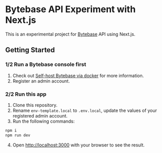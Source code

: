 # Bytebase API Experiment with Next.js

This is an experimental project for [Bytebase](https://www.bytebase.com/) API using Next.js.

## Getting Started

### 1/2 Run a Bytebase console first

1. Check out [Self-host Bytebase via docker](https://www.bytebase.com/docs/get-started/self-host/#docker) for more information.
2. Register an admin account.

### 2/2 Run this app

1. Clone this repository.
2. Rename `env-template.local` to `.env.local`, update the values of your registered admin account.
3. Run the following commands:

```bash
npm i
npm run dev
```

4. Open [http://localhost:3000](http://localhost:3000) with your browser to see the result.
